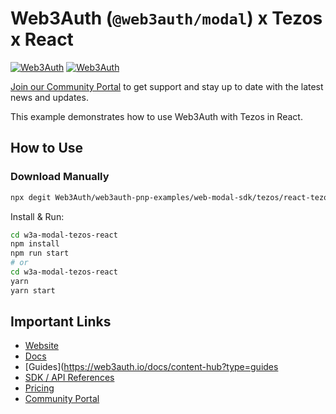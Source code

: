 # Web3Auth (`@web3auth/modal`) x Tezos x React

[![Web3Auth](https://img.shields.io/badge/Web3Auth-SDK-blue)](https://web3auth.io/docs/sdk/pnp/web/modal)
[![Web3Auth](https://img.shields.io/badge/Web3Auth-Community-cyan)](https://community.web3auth.io)

[Join our Community Portal](https://community.web3auth.io/) to get support and stay up to date with the latest news and updates.

This example demonstrates how to use Web3Auth with Tezos in React.

## How to Use

### Download Manually

```bash
npx degit Web3Auth/web3auth-pnp-examples/web-modal-sdk/tezos/react-tezos-modal-example w3a-modal-tezos-react
```

Install & Run:

```bash
cd w3a-modal-tezos-react
npm install
npm run start
# or
cd w3a-modal-tezos-react
yarn
yarn start
```

## Important Links

- [Website](https://web3auth.io)
- [Docs](https://web3auth.io/docs)
- [Guides](https://web3auth.io/docs/content-hub?type=guides
- [SDK / API References](https://web3auth.io/docs/sdk)
- [Pricing](https://web3auth.io/pricing.html)
- [Community Portal](https://community.web3auth.io)
